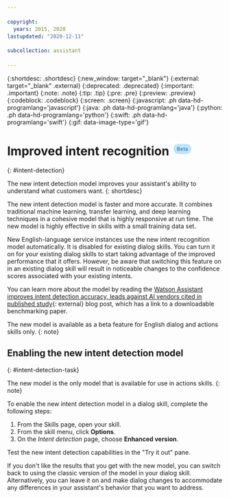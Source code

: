 ```yaml
---

copyright:
  years: 2015, 2020
lastupdated: "2020-12-11"

subcollection: assistant

---
```


{:shortdesc: .shortdesc}
{:new_window: target="_blank"}
{:external: target="_blank" .external}
{:deprecated: .deprecated}
{:important: .important}
{:note: .note}
{:tip: .tip}
{:pre: .pre}
{:preview: .preview}
{:codeblock: .codeblock}
{:screen: .screen}
{:javascript: .ph data-hd-programlang='javascript'}
{:java: .ph data-hd-programlang='java'}
{:python: .ph data-hd-programlang='python'}
{:swift: .ph data-hd-programlang='swift'}
{:gif: data-image-type='gif'}

# Improved intent recognition ![Beta](images/beta.png)
{: #intent-detection}

The new intent detection model improves your assistant's ability to understand what customers want.
{: shortdesc}

The new intent detection model is faster and more accurate. It combines traditional machine learning, transfer learning, and deep learning techniques in a cohesive model that is highly responsive at run time. The new model is highly effective in skills with a small training data set.

New English-language service instances use the new intent recognition model automatically. It is disabled for existing dialog skills. You can turn it on for your existing dialog skills to start taking advantage of the improved performance that it offers. However, be aware that switching this feature on in an existing dialog skill will result in noticeable changes to the confidence scores associated with your existing intents.

You can learn more about the model by reading the [Watson Assistant improves intent detection accuracy, leads against AI vendors cited in published study](https://www.ibm.com/blogs/watson/2020/12/watson-assistant-improves-intent-detection-accuracy-leads-against-ai-vendors-cited-in-published-study/){: external} blog post, which has a link to a downloadable benchmarking paper.

The new model is available as a beta feature for English dialog and actions skills only.
{: note}

## Enabling the new intent detection model
{: #intent-detection-task}

The new model is the only model that is available for use in actions skills.
{: note}

To enable the new intent detection model in a dialog skill, complete the following steps:

1.  From the Skills page, open your skill.
1.  From the skill menu, click **Options**.
1.  On the *Intent detection* page, choose **Enhanced version**.

Test the new intent detection capabilities in the "Try it out" pane. 

If you don't like the results that you get with the new model, you can switch back to using the classic version of the model in your dialog skill. Alternatively, you can leave it on and make dialog changes to accommodate any differences in your assistant's behavior that you want to address.
